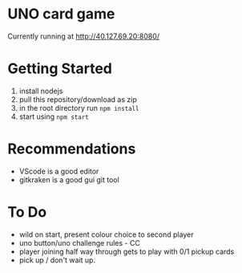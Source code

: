# UNO card game

Currently running at http://40.127.69.20:8080/

# Getting Started

1. install nodejs
2. pull this repository/download as zip
3. in the root directory run
   `npm install`
4. start using
   `npm start`

# Recommendations

- VScode is a good editor
- gitkraken is a good gui git tool

# To Do

- wild on start, present colour choice to second player
- uno button/uno challenge rules - CC
- player joining half way through gets to play with 0/1 pickup cards
- pick up / don't wait up.

